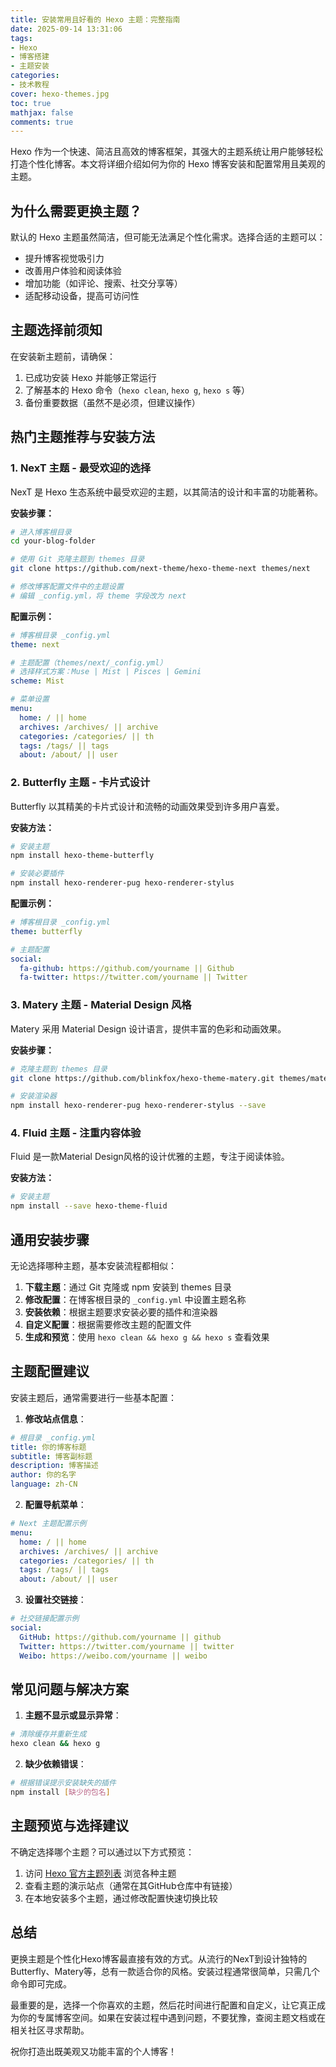 ```yaml
---
title: 安装常用且好看的 Hexo 主题：完整指南
date: 2025-09-14 13:31:06
tags:
- Hexo
- 博客搭建
- 主题安装
categories:
- 技术教程
cover: hexo-themes.jpg
toc: true
mathjax: false
comments: true
---
```


Hexo 作为一个快速、简洁且高效的博客框架，其强大的主题系统让用户能够轻松打造个性化博客。本文将详细介绍如何为你的 Hexo 博客安装和配置常用且美观的主题。

## 为什么需要更换主题？

默认的 Hexo 主题虽然简洁，但可能无法满足个性化需求。选择合适的主题可以：

- 提升博客视觉吸引力
- 改善用户体验和阅读体验
- 增加功能（如评论、搜索、社交分享等）
- 适配移动设备，提高可访问性

## 主题选择前须知

在安装新主题前，请确保：

1. 已成功安装 Hexo 并能够正常运行
2. 了解基本的 Hexo 命令（`hexo clean`, `hexo g`, `hexo s` 等）
3. 备份重要数据（虽然不是必须，但建议操作）

## 热门主题推荐与安装方法

### 1. NexT 主题 - 最受欢迎的选择

NexT 是 Hexo 生态系统中最受欢迎的主题，以其简洁的设计和丰富的功能著称。

**安装步骤：**

```bash
# 进入博客根目录
cd your-blog-folder

# 使用 Git 克隆主题到 themes 目录
git clone https://github.com/next-theme/hexo-theme-next themes/next

# 修改博客配置文件中的主题设置
# 编辑 _config.yml，将 theme 字段改为 next
```

**配置示例：**

```yaml
# 博客根目录 _config.yml
theme: next

# 主题配置（themes/next/_config.yml）
# 选择样式方案：Muse | Mist | Pisces | Gemini
scheme: Mist

# 菜单设置
menu:
  home: / || home
  archives: /archives/ || archive
  categories: /categories/ || th
  tags: /tags/ || tags
  about: /about/ || user
```

### 2. Butterfly 主题 - 卡片式设计

Butterfly 以其精美的卡片式设计和流畅的动画效果受到许多用户喜爱。

**安装方法：**

```bash
# 安装主题
npm install hexo-theme-butterfly

# 安装必要插件
npm install hexo-renderer-pug hexo-renderer-stylus
```

**配置示例：**

```yaml
# 博客根目录 _config.yml
theme: butterfly

# 主题配置
social:
  fa-github: https://github.com/yourname || Github
  fa-twitter: https://twitter.com/yourname || Twitter
```

### 3. Matery 主题 - Material Design 风格

Matery 采用 Material Design 设计语言，提供丰富的色彩和动画效果。

**安装步骤：**

```bash
# 克隆主题到 themes 目录
git clone https://github.com/blinkfox/hexo-theme-matery.git themes/matery

# 安装渲染器
npm install hexo-renderer-pug hexo-renderer-stylus --save
```

### 4. Fluid 主题 - 注重内容体验

Fluid 是一款Material Design风格的设计优雅的主题，专注于阅读体验。

**安装方法：**

```bash
# 安装主题
npm install --save hexo-theme-fluid
```

## 通用安装步骤

无论选择哪种主题，基本安装流程都相似：

1. **下载主题**：通过 Git 克隆或 npm 安装到 themes 目录
2. **修改配置**：在博客根目录的 `_config.yml` 中设置主题名称
3. **安装依赖**：根据主题要求安装必要的插件和渲染器
4. **自定义配置**：根据需要修改主题的配置文件
5. **生成和预览**：使用 `hexo clean && hexo g && hexo s` 查看效果

## 主题配置建议

安装主题后，通常需要进行一些基本配置：

1. **修改站点信息**：

```yaml
# 根目录 _config.yml
title: 你的博客标题
subtitle: 博客副标题
description: 博客描述
author: 你的名字
language: zh-CN
```

2. **配置导航菜单**：

```yaml
# Next 主题配置示例
menu:
  home: / || home
  archives: /archives/ || archive
  categories: /categories/ || th
  tags: /tags/ || tags
  about: /about/ || user
```

3. **设置社交链接**：

```yaml
# 社交链接配置示例
social:
  GitHub: https://github.com/yourname || github
  Twitter: https://twitter.com/yourname || twitter
  Weibo: https://weibo.com/yourname || weibo
```

## 常见问题与解决方案

1. **主题不显示或显示异常**：

```bash
# 清除缓存并重新生成
hexo clean && hexo g
```

2. **缺少依赖错误**：

```bash
# 根据错误提示安装缺失的插件
npm install [缺少的包名]
```

## 主题预览与选择建议

不确定选择哪个主题？可以通过以下方式预览：

1. 访问 [Hexo 官方主题列表](https://hexo.io/themes/) 浏览各种主题
2. 查看主题的演示站点（通常在其GitHub仓库中有链接）
3. 在本地安装多个主题，通过修改配置快速切换比较

## 总结

更换主题是个性化Hexo博客最直接有效的方式。从流行的NexT到设计独特的Butterfly、Matery等，总有一款适合你的风格。安装过程通常很简单，只需几个命令即可完成。

最重要的是，选择一个你喜欢的主题，然后花时间进行配置和自定义，让它真正成为你的专属博客空间。如果在安装过程中遇到问题，不要犹豫，查阅主题文档或在相关社区寻求帮助。

祝你打造出既美观又功能丰富的个人博客！